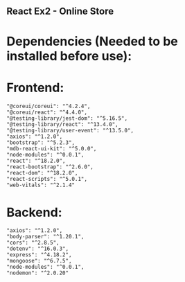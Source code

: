## React Ex2 - Online Store

# Dependencies (Needed to be installed before use):
#    Frontend:
    "@coreui/coreui": "^4.2.4",
    "@coreui/react": "^4.4.0",
    "@testing-library/jest-dom": "^5.16.5",
    "@testing-library/react": "^13.4.0",
    "@testing-library/user-event": "^13.5.0",
    "axios": "^1.2.0",
    "bootstrap": "^5.2.3",
    "mdb-react-ui-kit": "^5.0.0",
    "node-modules": "^0.0.1",
    "react": "^18.2.0",
    "react-bootstrap": "^2.6.0",
    "react-dom": "^18.2.0",
    "react-scripts": "^5.0.1",
    "web-vitals": "^2.1.4"

#    Backend:
    "axios": "^1.2.0",
    "body-parser": "^1.20.1",
    "cors": "^2.8.5",
    "dotenv": "^16.0.3",
    "express": "^4.18.2",
    "mongoose": "^6.7.5",
    "node-modules": "^0.0.1",
    "nodemon": "^2.0.20"